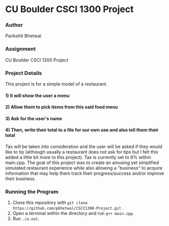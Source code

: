 CU Boulder CSCI 1300 Project
======================
### Author
Parikshit Bhetwal
### Assignment
CU Boulder CSCI 1300 Project
### Project Details 
This project is for a simple model of a restaurant. 
#### 1) It will show the user a menu
#### 2) Allow them to pick items from this said food menu 
#### 3) Ask for the user's name
#### 4) Then, write their total to a file for our own use and also tell them their total 
Tax will be taken into consideration and the user will be asked if they would like to tip (although usually a restaurant does not ask for tips but I felt this added a little bit more to this project). Tax is currently set to 8% within main.cpp. The goal of this project was to create an amusing yet simplified simulated restaurant experience while also allowing a "business" to acquire information that may help them track their progress/success and/or improve their business. 
### Running the Program 
1) Clone this repository with `git clone https://github.com/pbhetwal/CSCI1300-Project.git` . 
2) Open a terminal within the directory and run `g++ main.cpp`.
3) Run `./a.out`.
